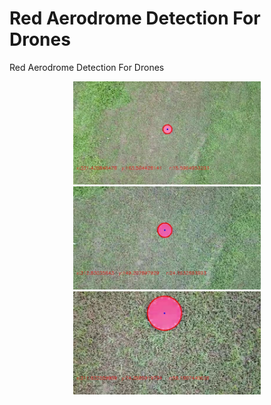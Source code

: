 # Red Aerodrome Detection For Drones

Red Aerodrome Detection For Drones


<p align="center">
  <img src="Output/1.jpg" width="300"/>  
  <img src="Output/370.jpg" width="300"/>  
  <img src="Output/570.jpg" width="300"/> 
</p>

